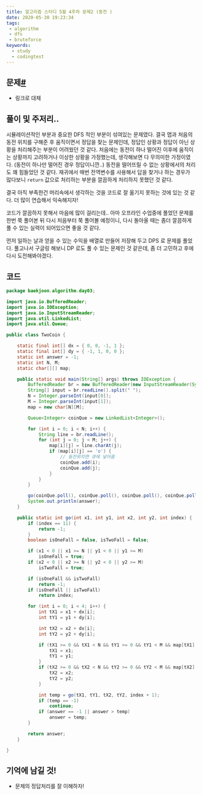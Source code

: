 ```yaml
---
title: 알고리즘 스터디 5월 4주차 문제2 (동전 )
date: 2020-05-30 19:23:34
tags:
 - algorithm
 - dfs
 - bruteforce
keywords:
  - study
  - codingtest
---
```


## 문제[#](https://www.acmicpc.net/problem/16197)

- 링크로 대체

## 풀이 및 주저리..

시뮬레이션적인 부분과 중요한 DFS 적인 부분이 섞여있는 문제였다. 결국 맵과 처음의 동전 위치를 구해준 후 움직이면서 정답을 찾는 문제인데, 정답인 상황과 정답이 아닌 상황을 처리해주는 부분이 어려웠던 것 같다. 처음에는 동전이 하나 떨어진 이후에 움직이는 상황까지 고려하거나 이상한 상황을 가정했는데, 생각해보면 다 무의미한 가정이였다. (동전이 하나만 떨어진 경우 정답이니깐..) 동전을 떨어뜨릴 수 없는 상황에서의 처리도 꽤 힘들었던 것 같다. 재귀에서 매번 전역변수를 사용해서 답을 찾거나 하는 경우가 많다보니 `return` 값으로 처리하는 부분을 깔끔하게 처리하지 못했던 것 같다. 

결국 아직 부족한건 머리속에서 생각하는 것을 코드로 잘 옮기지 못하는 것에 있는 것 같다. 더 많이 연습해서 익숙해지자!

코드가 깔끔하지 못해서 마음에 많이 걸리는데.. 아마 오프라인 수업중에 풀었던 문제를 한번 쭉 풀어본 뒤 다시 처음부터 쭉 풀어볼 예정이니, 다시 돌아올 때는 좀더 깔끔하게 풀 수 있는 실력이 되어있으면 좋을 것 같다. 

 먼저 일하는 날과 얻을 수 있는 수익을 배열로 만들어 저장해 두고 DPS 로 문제를 풀었다. 풀고나서 구글링 해보니 DP 로도 풀 수 있는 문제인 것 같은데, 좀 더 고민하고 후에 다시 도전해봐야겠다.

## 코드

```java
package baekjoon.algorithm.day03;

import java.io.BufferedReader;
import java.io.IOException;
import java.io.InputStreamReader;
import java.util.LinkedList;
import java.util.Queue;

public class TwoCoin {

	static final int[] dx = { 0, 0, -1, 1 };
	static final int[] dy = { -1, 1, 0, 0 };
	static int answer = -1;
	static int N, M;
	static char[][] map;

	public static void main(String[] args) throws IOException {
		BufferedReader br = new BufferedReader(new InputStreamReader(System.in));
		String[] input = br.readLine().split(" ");
		N = Integer.parseInt(input[0]);
		M = Integer.parseInt(input[1]);
		map = new char[N][M];

		Queue<Integer> coinQue = new LinkedList<Integer>();

		for (int i = 0; i < N; i++) {
			String line = br.readLine();
			for (int j = 0; j < M; j++) {
				map[i][j] = line.charAt(j);
				if (map[i][j] == 'o') {
					// 동전위치면 큐에 넣어줌
					coinQue.add(i);
					coinQue.add(j);
				}
			}
		}

		go(coinQue.poll(), coinQue.poll(), coinQue.poll(), coinQue.poll(), 0);
		System.out.println(answer);
	}

	public static int go(int x1, int y1, int x2, int y2, int index) {
		if (index == 11) {
			return -1;
		}
		boolean isOneFall = false, isTwoFall = false;

		if (x1 < 0 || x1 >= N || y1 < 0 || y1 >= M)
			isOneFall = true;
		if (x2 < 0 || x2 >= N || y2 < 0 || y2 >= M)
			isTwoFall = true;

		if (isOneFall && isTwoFall)
			return -1;
		if (isOneFall || isTwoFall)
			return index;

		for (int i = 0; i < 4; i++) {
			int tX1 = x1 + dx[i];
			int tY1 = y1 + dy[i];

			int tX2 = x2 + dx[i];
			int tY2 = y2 + dy[i];

			if (tX1 >= 0 && tX1 < N && tY1 >= 0 && tY1 < M && map[tX1][tY1] == '#') {
				tX1 = x1;
				tY1 = y1;
			}
			if (tX2 >= 0 && tX2 < N && tY2 >= 0 && tY2 < M && map[tX2][tY2] == '#') {
				tX2 = x2;
				tY2 = y2;
			}

			int temp = go(tX1, tY1, tX2, tY2, index + 1);
			if (temp == -1)
				continue;
			if (answer == -1 || answer > temp)
				answer = temp;
		}

		return answer;
	}

}

```

## 기억에 남길 것!

- 문제의 정답처리를 잘 이해하자!

